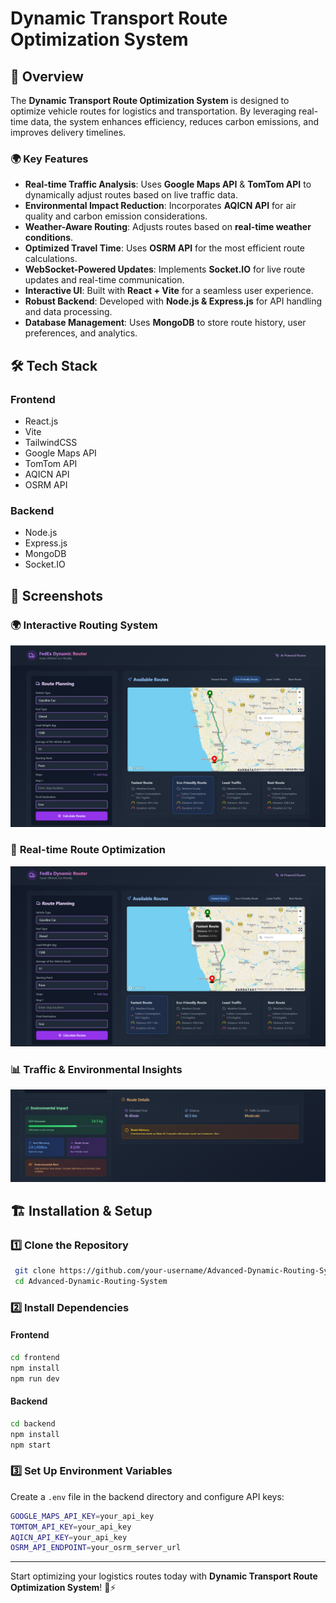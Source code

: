 # Dynamic Transport Route Optimization System

## 🚀 Overview
The **Dynamic Transport Route Optimization System** is designed to optimize vehicle routes for logistics and transportation. By leveraging real-time data, the system enhances efficiency, reduces carbon emissions, and improves delivery timelines.

### 🌍 Key Features
- **Real-time Traffic Analysis**: Uses **Google Maps API** & **TomTom API** to dynamically adjust routes based on live traffic data.
- **Environmental Impact Reduction**: Incorporates **AQICN API** for air quality and carbon emission considerations.
- **Weather-Aware Routing**: Adjusts routes based on **real-time weather conditions**.
- **Optimized Travel Time**: Uses **OSRM API** for the most efficient route calculations.
- **WebSocket-Powered Updates**: Implements **Socket.IO** for live route updates and real-time communication.
- **Interactive UI**: Built with **React + Vite** for a seamless user experience.
- **Robust Backend**: Developed with **Node.js & Express.js** for API handling and data processing.
- **Database Management**: Uses **MongoDB** to store route history, user preferences, and analytics.

## 🛠️ Tech Stack
### **Frontend**
- React.js
- Vite
- TailwindCSS
- Google Maps API
- TomTom API
- AQICN API
- OSRM API

### **Backend**
- Node.js
- Express.js
- MongoDB
- Socket.IO

## 📸 Screenshots
### 🌍 **Interactive Routing System**
![Image 1](./frontend/w1.png)

### 📍 **Real-time Route Optimization**
![Image 2](./frontend/w2.png)

### 📊 **Traffic & Environmental Insights**
![Image 3](./frontend/w3.png)

## 🏗️ Installation & Setup
### **1️⃣ Clone the Repository**
```sh
 git clone https://github.com/your-username/Advanced-Dynamic-Routing-System.git
 cd Advanced-Dynamic-Routing-System
```

### **2️⃣ Install Dependencies**
#### **Frontend**
```sh
cd frontend
npm install
npm run dev
```

#### **Backend**
```sh
cd backend
npm install
npm start
```

### **3️⃣ Set Up Environment Variables**
Create a `.env` file in the backend directory and configure API keys:
```sh
GOOGLE_MAPS_API_KEY=your_api_key
TOMTOM_API_KEY=your_api_key
AQICN_API_KEY=your_api_key
OSRM_API_ENDPOINT=your_osrm_server_url
```



---
Start optimizing your logistics routes today with **Dynamic Transport Route Optimization System**! 🚚⚡


